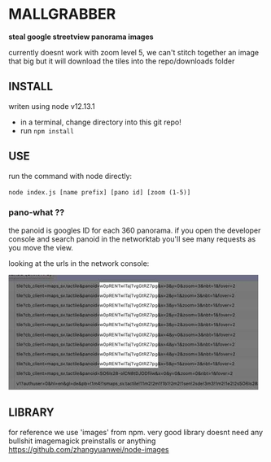 # MALLGRABBER
__steal google streetview panorama images__

currently doesnt work with zoom level 5, we can't stitch together an image that big but it will download the tiles into the repo/downloads folder

## INSTALL
writen using node v12.13.1
- in a terminal, change directory into this git repo!
- run `npm install`

## USE
run the command with node directly:

`node index.js [name prefix] [pano id] [zoom (1-5)]`

### pano-what ??
the panoid is googles ID for each 360 panorama. if you open the developer console and search panoid in the networktab you'll see many requests as you move the view.

looking at the urls in the network console:

![](panoid_example.jpg)

## LIBRARY
for reference we use 'images' from npm. very good library doesnt need any bullshit imagemagick preinstalls or anything
https://github.com/zhangyuanwei/node-images